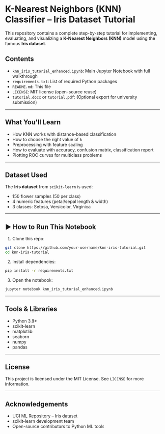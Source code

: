 # K-Nearest Neighbors (KNN) Classifier – Iris Dataset Tutorial

This repository contains a complete step-by-step tutorial for implementing, evaluating, and visualizing a **K-Nearest Neighbors (KNN)** model using the famous **Iris dataset**.

## Contents

- `knn_iris_tutorial_enhanced.ipynb`: Main Jupyter Notebook with full walkthrough
- `requirements.txt`: List of required Python packages
- `README.md`: This file
- `LICENSE`: MIT license (open-source reuse)
- `tutorial.docx` or `tutorial.pdf`: (Optional export for university submission)

---

## What You'll Learn

- How KNN works with distance-based classification
- How to choose the right value of `k`
- Preprocessing with feature scaling
- How to evaluate with accuracy, confusion matrix, classification report
- Plotting ROC curves for multiclass problems

---

## Dataset Used

The **Iris dataset** from `scikit-learn` is used:
- 150 flower samples (50 per class)
- 4 numeric features (petal/sepal length & width)
- 3 classes: Setosa, Versicolor, Virginica

---

## ▶️ How to Run This Notebook

1. Clone this repo:
```bash
git clone https://github.com/your-username/knn-iris-tutorial.git
cd knn-iris-tutorial
```

2. Install dependencies:
```bash
pip install -r requirements.txt
```

3. Open the notebook:
```bash
jupyter notebook knn_iris_tutorial_enhanced.ipynb
```

---

## Tools & Libraries

- Python 3.8+
- scikit-learn
- matplotlib
- seaborn
- numpy
- pandas

---

## License

This project is licensed under the MIT License. See `LICENSE` for more information.

---

## Acknowledgements

- UCI ML Repository – Iris dataset
- scikit-learn development team
- Open-source contributors to Python ML tools
